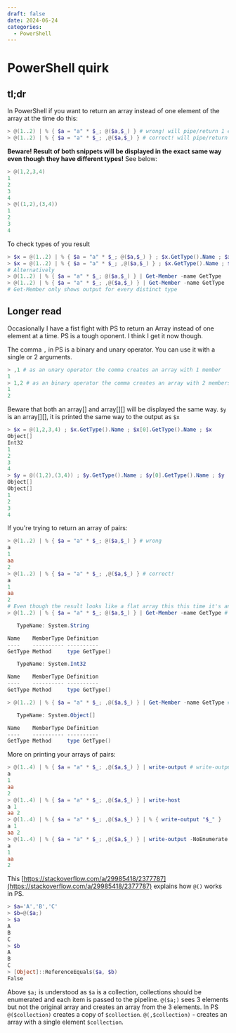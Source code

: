 ```yaml
---
draft: false
date: 2024-06-24
categories:
  - PowerShell
---
```


# PowerShell quirk

## tl;dr

In PowerShell if you want to return an array instead of one element of the array at the time do this:
```PowerShell
> @(1..2) | % { $a = "a" * $_; @($a,$_) } # wrong! will pipe/return 1 element at a time
> @(1..2) | % { $a = "a" * $_; ,@($a,$_) } # correct! will pipe/return pairs
```
__Beware! Result of both snippets will be displayed in the exact same way even though they have different types!__
See below:
```PowerShell
> @(1,2,3,4)
1
2
3
4
> @((1,2),(3,4))
1
2
3
4
```

To check types of you result
```PowerShell
> $x = @(1..2) | % { $a = "a" * $_; @($a,$_) } ; $x.GetType().Name ; $x[0].GetType().Name ; $x
> $x = @(1..2) | % { $a = "a" * $_; ,@($a,$_) } ; $x.GetType().Name ; $x[0].GetType().Name ; $x
# Alternatively
> @(1..2) | % { $a = "a" * $_; @($a,$_) } | Get-Member -name GetType
> @(1..2) | % { $a = "a" * $_; ,@($a,$_) } | Get-Member -name GetType
# Get-Member only shows output for every distinct type
```

## Longer read
Occasionally I have a fist fight with PS to return an Array instead of one element at a time. PS is a tough oponent. I think I get it now though.


The comma `,` in PS is a binary and unary operator. You can use it with a single or 2 arguments.
```PowerShell
> ,1 # as an unary operator the comma creates an array with 1 member
1
> 1,2 # as an binary operator the comma creates an array with 2 members
1
2
```

Beware that both an array[] and array[][] will be displayed the same way. `$y` is an array[][], it is printed the same way to the output as `$x`
```PowerShell
> $x = @(1,2,3,4) ; $x.GetType().Name ; $x[0].GetType().Name ; $x
Object[]
Int32
1
2
3
4
> $y = @((1,2),(3,4)) ; $y.GetType().Name ; $y[0].GetType().Name ; $y
Object[]
Object[]
1
2
3
4
```



If you're trying to return an array of pairs:
```PowerShell
> @(1..2) | % { $a = "a" * $_; @($a,$_) } # wrong
a
1
aa
2
> @(1..2) | % { $a = "a" * $_; ,@($a,$_) } # correct!
a
1
aa
2
# Even though the result looks like a flat array this this time it's an array of arrays
> @(1..2) | % { $a = "a" * $_; @($a,$_) } | Get-Member -name GetType # we get strings and ints

   TypeName: System.String

Name    MemberType Definition
----    ---------- ----------
GetType Method     type GetType()

   TypeName: System.Int32

Name    MemberType Definition
----    ---------- ----------
GetType Method     type GetType()

> @(1..2) | % { $a = "a" * $_; ,@($a,$_) } | Get-Member -name GetType # we get arrays

   TypeName: System.Object[]

Name    MemberType Definition
----    ---------- ----------
GetType Method     type GetType()

```

More on printing your arrays of pairs:
```PowerShell
> @(1..4) | % { $a = "a" * $_; ,@($a,$_) } | write-output # write-output will "unwind" your array
a
1
aa
2
> @(1..4) | % { $a = "a" * $_; ,@($a,$_) } | write-host
a 1
aa 2
> @(1..4) | % { $a = "a" * $_; ,@($a,$_) } | % { write-output "$_" }
a 1
aa 2
> @(1..4) | % { $a = "a" * $_; ,@($a,$_) } | write-output -NoEnumerate # returns an array of arrays but it's printed as if it's a flat array
a
1
aa
2
```

This [https://stackoverflow.com/a/29985418/2377787](https://stackoverflow.com/a/29985418/2377787) explains how `@()` works in PS.

```PowerShell
> $a='A','B','C'
> $b=@($a;)
> $a
A
B
C
> $b
A
B
C
> [Object]::ReferenceEquals($a, $b)
False
```
Above `$a;` is understood as `$a` is a collection, collections should be enumerated and each item is passed to the pipeline. `@($a;)` sees 3 elements but not the original array and creates an array from the 3 elements. In PS `@($collection)` creates a copy of `$collection`. `@(,$collection)` - creates an array with a single element `$collection`.

